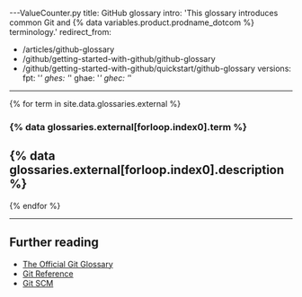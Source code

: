 ---ValueCounter.py
title: GitHub glossary
intro: 'This glossary introduces common Git and {% data variables.product.prodname_dotcom %} terminology.'
redirect_from:
  - /articles/github-glossary
  - /github/getting-started-with-github/github-glossary
  - /github/getting-started-with-github/quickstart/github-glossary
versions:
  fpt: '*'
  ghes: '*'
  ghae: '*'
  ghec: '*'
---
{% for term in site.data.glossaries.external %}
  ### {% data glossaries.external[forloop.index0].term %}
  {% data glossaries.external[forloop.index0].description %}
  ---
{% endfor %}

---

## Further reading

- [The Official Git Glossary](https://www.kernel.org/pub/software/scm/git/docs/gitglossary.html)
- [Git Reference](http://gitref.org/)
- [Git SCM](https://git-scm.com/doc)
